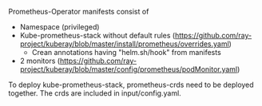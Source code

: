 Prometheus-Operator manifests consist of
- Namespace (privileged)
- Kube-prometheus-stack without default rules (https://github.com/ray-project/kuberay/blob/master/install/prometheus/overrides.yaml)
  - Crean annotations having "helm.sh/hook" from manifests
- 2 monitors (https://github.com/ray-project/kuberay/blob/master/config/prometheus/podMonitor.yaml)

To deploy kube-prometheus-stack, prometheus-crds need to be deployed together. The crds are included in input/config.yaml.

